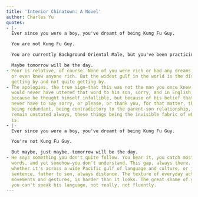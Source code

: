 ```yaml
---
title: 'Interior Chinatown: A Novel'
author: Charles Yu
quotes:
- |-
  Ever since you were a boy, you've dreamt of being Kung Fu Guy.

  You are not Kung Fu Guy.

  You are currently Background Oriental Male, but you've been practicing.

  Maybe tomorrow will be the day.
- Poor is relative, of course. None of you were rich or had any dreams of being rich
  or even knew anyone rich. But the widest gulf in the world is the distance between
  getting by and not quite getting by.
- The apologies, the true sign—that this was not the man you once knew, a man who
  would never have uttered that word to his son, sorry, and in English, no less. Not
  because he thought himself infallible, but because of his belief that a family should
  never have to say sorry, or please, or thank you, for that matter, these things
  being redundant, being contradictory to the parent-son relationship, needing to
  remain unstated always, these things being the invisible fabric of what a family
  is.
- |-
  Ever since you were a boy, you've dreamt of being Kung Fu Guy.

  You're not Kung Fu Guy.

  But maybe, just maybe, tomorrow will be the day.
- He says something you don't quite follow. You hear it, you catch most of the individual
  words, and yet somehow—you don't understand. This gap, always there. Somehow unbridgeable,
  whether it's across a wide Pacific gulf of language and culture, or just a simple
  sentence, father to son, always distance. The texture of everyday actions, simple
  movements and gestures, is harder than it looks. The great shame of your life that
  you can't speak his language, not really, not fluently.
---
```

